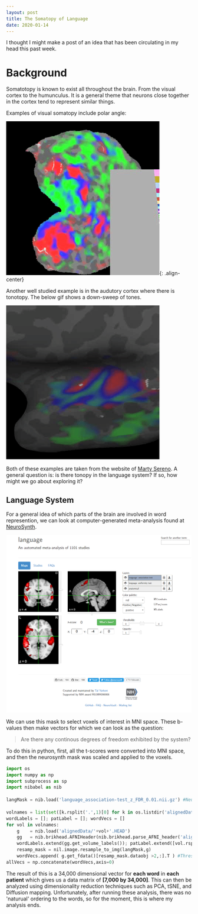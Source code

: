 ```yaml
---
layout: post
title: The Somatopy of Language
date: 2020-01-14
---
```

I thought I might make a post of an idea that has been circulating in my head this past week.

# Background
Somatotopy is known to exist all throughout the brain. From the visual cortex to the humunculus. It is a general theme that neurons close together in the cortex tend to represent similar things. 

Examples of visual somatopy include polar angle:

 ![](/assets/phase_gif.gif){: .align-center}

Another well studied example is in the audutory cortex where there is tonotopy. The below gif shows a down-sweep of tones.

![](/assets/down_sweep.gif)

Both of these examples are taken from the website of [Marty Sereno](http://www.cogsci.ucsd.edu/~sereno/). A general question is: is there tonopy in the language system? If so, how might we go about exploring it?

## Language System
For a general idea of which parts of the brain are involved in word represention, we can look at computer-generated meta-analysis found at [NeuroSynth](https://neurosynth.org/analyses/terms/language/).

[![](/assets/lang_neurosynth.png)](https://neurosynth.org/analyses/terms/language/)

We can use this mask to select voxels of interest in MNI space. These b-values then make vectors for which we can look as the question:

> Are there any continous degrees of freedom exhibited by the system?

To do this in python, first, all the t-scores were converted into MNI space, and then the neurosynth mask was scaled and applied to the voxels.

```python
import os
import numpy as np
import subprocess as sp
import nibabel as nib

langMask = nib.load('language_association-test_z_FDR_0.01.nii.gz') #Neurosynth-Mask

volnames = list(set([k.rsplit('.',1)[0] for k in os.listdir('alignedData')]))
wordLabels = []; patLabel = []; wordVecs = []
for vol in volnames:
    g    = nib.load('alignedData/'+vol+'.HEAD')
    gg   = nib.brikhead.AFNIHeader(nib.brikhead.parse_AFNI_header('alignedData/'+vol+'.HEAD'))
    wordLabels.extend(gg.get_volume_labels()); patLabel.extend([vol.rsplit('.')[0]]*320)
    resamp_mask = nil.image.resample_to_img(langMask,g)
    wordVecs.append( g.get_fdata()[resamp_mask.dataobj >2,:].T ) #Threshold neurosynth mask at Z>2
allVecs = np.concatenate(wordVecs,axis=0)
```
The result of this is a 34,000 dimensional vector for **each word** in **each patient** which gives us a data matrix of **[7,000 by 34,000]**. This can then be analyzed using dimensionality reduction techniques such as PCA, tSNE, and Diffusion mapping. Unfortunately, after running these analysis, there was no 'naturual' ordering to the words, so for the moment, this is where my analysis ends. 
